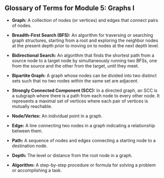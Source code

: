 ## Glossary of Terms for Module 5: Graphs I

- **Graph:** A collection of nodes (or vertices) and edges that connect pairs of nodes.
  
- **Breadth-First Search (BFS):** An algorithm for traversing or searching graph structures, starting from a root and exploring the neighbor nodes at the present depth prior to moving on to nodes at the next depth level.

- **Bidirectional Search:** An algorithm that finds the shortest path from a source node to a target node by simultaneously running two BFSs, one from the source and the other from the target, until they meet.
  
- **Bipartite Graph:** A graph whose nodes can be divided into two distinct sets such that no two nodes within the same set are adjacent.
  
- **Strongly Connected Component (SCC):** In a directed graph, an SCC is a subgraph where there is a path from each node to every other node. It represents a maximal set of vertices where each pair of vertices is mutually reachable.
  
- **Node/Vertex:** An individual point in a graph.

- **Edge:** A line connecting two nodes in a graph indicating a relationship between them.

- **Path:** A sequence of nodes and edges connecting a starting node to a destination node.

- **Depth:** The level or distance from the root node in a graph.

- **Algorithm:** A step-by-step procedure or formula for solving a problem or accomplishing a task.

